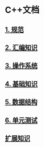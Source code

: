 # C++文档

## [1. 规范](https://github.com/niu0217/Documents/blob/main/C%2B%2B/standard/Readme.md)

## [2. 汇编知识](https://github.com/niu0217/Documents/blob/main/C%2B%2B/assembly/Readme.md)

## [3. 操作系统](https://github.com/niu0217/Documents/blob/main/C%2B%2B/operatingsystem/Readme.md)

## [4. 基础知识](https://github.com/niu0217/Documents/blob/main/C%2B%2B/base/Readme.md)

## [5. 数据结构](https://github.com/niu0217/Documents/blob/main/C%2B%2B/datastructure/Readme.md)

## [6. 单元测试](https://github.com/niu0217/Documents/blob/main/C%2B%2B/unittest/Readme.md)

## [扩展知识](https://github.com/niu0217/Documents/blob/main/C%2B%2B/extend/Readme.md)

